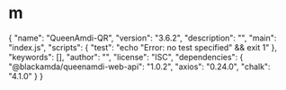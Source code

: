 # m
{   "name": "QueenAmdi-QR",   "version": "3.6.2",   "description": "",   "main": "index.js",   "scripts": {     "test": "echo \"Error: no test specified\" &amp;&amp; exit 1"   },   "keywords": [],   "author": "",   "license": "ISC",   "dependencies": {     "@blackamda/queenamdi-web-api": "1.0.2",     "axios": "0.24.0",     "chalk": "4.1.0"   } }
